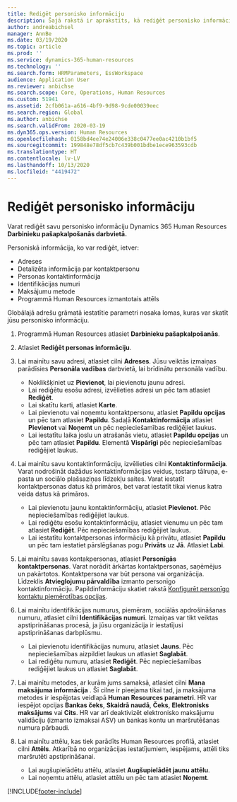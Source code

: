 ```yaml
---
title: Rediģēt personisko informāciju
description: Šajā rakstā ir aprakstīts, kā rediģēt personisko informāciju darbinieku un vadītāju pašapkalpošanās darbvietā.
author: andreabichsel
manager: AnnBe
ms.date: 03/19/2020
ms.topic: article
ms.prod: ''
ms.service: dynamics-365-human-resources
ms.technology: ''
ms.search.form: HRMParameters, EssWorkspace
audience: Application User
ms.reviewer: anbichse
ms.search.scope: Core, Operations, Human Resources
ms.custom: 51941
ms.assetid: 2cfb061a-a616-4bf9-9d98-9cde00039eec
ms.search.region: Global
ms.author: anbichse
ms.search.validFrom: 2020-03-19
ms.dyn365.ops.version: Human Resources
ms.openlocfilehash: 0158bd4ee74e24006e338c0477ee0ac4210b1bf5
ms.sourcegitcommit: 199848e78df5cb7c439b001bdbe1ece963593cdb
ms.translationtype: HT
ms.contentlocale: lv-LV
ms.lasthandoff: 10/13/2020
ms.locfileid: "4419472"
---
```

# <a name="edit-personal-information"></a>Rediģēt personisko informāciju

Varat rediģēt savu personisko informāciju Dynamics 365 Human Resources **Darbinieku pašapkalpošanās darbvietā.**

Personiskā informācija, ko var rediģēt, ietver:

- Adreses
- Detalizēta informācija par kontaktpersonu
- Personas kontaktinformācija
- Identifikācijas numuri
- Maksājumu metode
- Programmā Human Resources izmantotais attēls

Globālajā adrešu grāmatā iestatītie parametri nosaka lomas, kuras var skatīt jūsu personisko informāciju.

1. Programmā Human Resources atlasiet **Darbinieku pašapkalpošanās**.

2. Atlasiet **Rediģēt personas informāciju**.

3. Lai mainītu savu adresi, atlasiet cilni **Adreses**. Jūsu veiktās izmaiņas parādīsies **Personāla vadības** darbvietā, lai brīdinātu personāla vadību. 

    - Noklikšķiniet uz **Pievienot**, lai pievienotu jaunu adresi.
    - Lai rediģētu esošu adresi, izvēlieties adresi un pēc tam atlasiet **Rediģēt**.
    - Lai skatītu karti, atlasiet **Karte**.
    - Lai pievienotu vai noņemtu kontaktpersonu, atlasiet **Papildu opcijas** un pēc tam atlasiet **Papildu**. Sadaļā **Kontaktinformācija** atlasiet **Pievienot** vai **Noņemt** un pēc nepieciešamības rediģējiet laukus.
    - Lai iestatītu laika joslu un atrašanās vietu, atlasiet **Papildu opcijas** un pēc tam atlasiet **Papildu**. Elementā **Vispārīgi** pēc nepieciešamības rediģējiet laukus.

4. Lai mainītu savu kontaktinformāciju, izvēlieties cilni **Kontaktinformācija**. Varat nodrošināt dažādus kontaktinformācijas veidus, tostarp tālruņa, e-pasta un sociālo plašsaziņas līdzekļu saites. Varat iestatīt kontaktpersonas datus kā primāros, bet varat iestatīt tikai vienus katra veida datus kā primāros. 

    - Lai pievienotu jaunu kontaktinformāciju, atlasiet **Pievienot**. Pēc nepieciešamības rediģējiet laukus.
    - Lai rediģētu esošu kontaktinformāciju, atlasiet vienumu un pēc tam atlasiet **Rediģēt**. Pēc nepieciešamības rediģējiet laukus.
    - Lai iestatītu kontaktpersonas informāciju kā privātu, atlasiet **Papildu** un pēc tam iestatiet pārslēgšanas pogu **Privāts** uz **Jā**. Atlasiet **Labi**.
  
5. Lai mainītu savas kontakpersonas, atlasiet **Personīgās kontaktpersonas**. Varat norādīt ārkārtas kontaktpersonas, saņēmējus un pakārtotos. Kontaktpersona var būt persona vai organizācija. Līdzeklis **Atvieglojumu pārvaldība** izmanto personīgo kontaktinformāciju. Papildinformāciju skatiet rakstā [Konfigurēt personīgo kontaktu piemērotības opcijas](hr-benefits-setup-contact-eligibility-options.md).

6. Lai mainītu identifikācijas numurus, piemēram, sociālās apdrošināšanas numuru, atlasiet cilni **Identifikācijas numuri**. Izmaiņas var tikt veiktas apstiprināšanas procesā, ja jūsu organizācija ir iestatījusi apstiprināšanas darbplūsmu.

    - Lai pievienotu identifikācijas numuru, atlasiet **Jauns**. Pēc nepieciešamības aizpildiet laukus un atlasiet **Saglabāt**.
    - Lai rediģētu numuru, atlasiet **Rediģēt**. Pēc nepieciešamības rediģējiet laukus un atlasiet **Saglabāt**.

7. Lai mainītu metodes, ar kurām jums samaksā, atlasiet cilni **Mana maksājuma informācija** . Šī cilne ir pieejama tikai tad, ja maksājuma metodes ir iespējotas veidlapā **Human Resources parametri**. HR var iespējot opcijas **Bankas čeks**, **Skaidrā naudā**, **Čeks**, **Elektronisks maksājums** vai **Cits**. HR var arī deaktivizēt elektronisko maksājumu validāciju (izmanto izmaksai ASV) un bankas kontu un maršrutēšanas numura pārbaudi.

8. Lai mainītu attēlu, kas tiek parādīts Human Resources profilā, atlasiet cilni **Attēls**. Atkarībā no organizācijas iestatījumiem, iespējams, attēli tiks maršrutēti apstiprināšanai.

    - Lai augšupielādētu attēlu, atlasiet **Augšupielādēt jaunu attēlu**.
    - Lai noņemtu attēlu, atlasiet attēlu un pēc tam atlasiet **Noņemt**.



[!INCLUDE[footer-include](../includes/footer-banner.md)]
